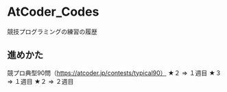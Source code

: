 # AtCoder_Codes
競技プログラミングの練習の履歴


## 進めかた
競プロ典型90問（https://atcoder.jp/contests/typical90）
★２ => １週目
★３ => １週目
★２ => ２週目